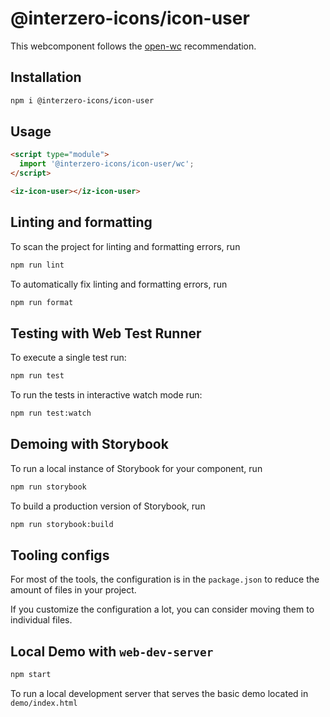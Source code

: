 # @interzero-icons/icon-user

This webcomponent follows the [open-wc](https://github.com/open-wc/open-wc) recommendation.

## Installation

```bash
npm i @interzero-icons/icon-user
```

## Usage

```html
<script type="module">
  import '@interzero-icons/icon-user/wc';
</script>

<iz-icon-user></iz-icon-user>
```

## Linting and formatting

To scan the project for linting and formatting errors, run

```bash
npm run lint
```

To automatically fix linting and formatting errors, run

```bash
npm run format
```

## Testing with Web Test Runner

To execute a single test run:

```bash
npm run test
```

To run the tests in interactive watch mode run:

```bash
npm run test:watch
```

## Demoing with Storybook

To run a local instance of Storybook for your component, run

```bash
npm run storybook
```

To build a production version of Storybook, run

```bash
npm run storybook:build
```


## Tooling configs

For most of the tools, the configuration is in the `package.json` to reduce the amount of files in your project.

If you customize the configuration a lot, you can consider moving them to individual files.

## Local Demo with `web-dev-server`

```bash
npm start
```

To run a local development server that serves the basic demo located in `demo/index.html`
